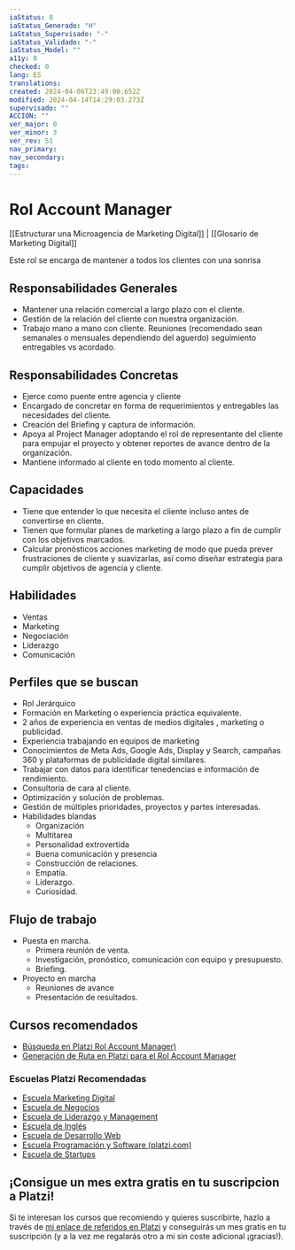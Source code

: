 ```yaml
---
iaStatus: 8
iaStatus_Generado: "H"
iaStatus_Supervisado: "-"
iaStatus_Validado: "-"
iaStatus_Model: ""
a11y: 0
checked: 0
lang: ES
translations: 
created: 2024-04-06T23:49:00.652Z
modified: 2024-04-14T14:29:03.273Z
supervisado: ""
ACCION: ""
ver_major: 0
ver_minor: 3
ver_rev: 51
nav_primary: 
nav_secondary: 
tags:
---
```

# Rol Account Manager

[[Estructurar una Microagencia de Marketing Digital]] | [[Glosario de Marketing Digital]]

Este rol se encarga de mantener a todos los clientes con una sonrisa

## Responsabilidades Generales
* Mantener una relación comercial a largo plazo con el cliente.
* Gestión de la relación del cliente con nuestra organización.
* Trabajo mano a mano con cliente. Reuniones (recomendado sean semanales o mensuales dependiendo del aguerdo) seguimiento entregables vs acordado.

## Responsabilidades Concretas
* Ejerce como puente entre agencia y cliente
* Encargado de concretar en forma de requerimientos y entregables las necesidades del cliente.
* Creación del Briefing y captura de información.
* Apoya al Project Manager adoptando el rol de representante del cliente para empujar el proyecto y obtener reportes de avance dentro de la organización.
* Mantiene informado al cliente en todo momento al cliente.
## Capacidades
* Tiene que entender lo que necesita el cliente incluso antes de convertirse en cliente.
* Tienen que formular planes de marketing a largo plazo a fin de cumplir con los objetivos marcados.
* Calcular pronósticos acciones marketing de modo que pueda prever frustraciones de cliente y suavizarlas, así como diseñar estrategia para cumplir objetivos de agencia y cliente.

## Habilidades
* Ventas
* Marketing
* Negociación
* Liderazgo
* Comunicación

## Perfiles que se buscan
* Rol Jerárquico
* Formación en Marketing o experiencia práctica equivalente.
* 2 años de experiencia en ventas de medios digitales , marketing o publicidad.
* Experiencia trabajando en equipos de marketing
* Conocimientos de Meta Ads, Google Ads, Display y Search, campañas 360 y plataformas de publicidade digital similares.
* Trabajar con datos para identificar tenedencias e información de rendimiento.
* Consultoría de cara al cliente.
* Optimización y solución de problemas.
* Gestión de múltiples prioridades, proyectos y partes interesadas.
* Habilidades blandas
	* Organización
	* Multitarea
	* Personalidad extrovertida
	* Buena comunicación y presencia
	* Construcción de relaciones.
	* Empatía.
	* Liderazgo.
	* Curiosidad.
 

## Flujo de trabajo
* Puesta en marcha.
	* Primera reunión de venta.
	* Investigación, pronóstico, comunicación con equipo y presupuesto.
	* Briefing.
* Proyecto en marcha
	* Reuniones de avance
	* Presentación de resultados.

## Cursos recomendados

* [Búsqueda en Platzi Rol Account Manager)](https://platzi.com/buscar/?search=Rol%20Account%20manager)
* [Generación de Ruta en Platzi para el Rol Account Manager](https://platzi.com/buscar/?search=dame%20una%20ruta%20para%20formarme%20en%20el%20rol%20de%20Account%20manager)

 ### Escuelas Platzi Recomendadas

* [Escuela Marketing Digital](https://platzi.com/escuela/marketing/)
* [Escuela de Negocios](https://platzi.com/escuela/negocios/)
* [Escuela de Liderazgo y Management](https://platzi.com/escuela/liderazgo-management/)
* [Escuela de Inglés](https://platzi.com/escuela/ingles/)
* [Escuela de Desarrollo Web](https://platzi.com/escuela/web/)
* [Escuela Programación y Software (platzi.com)](https://platzi.com/escuela/programacion-software/)
* [Escuela de Startups](https://platzi.com/escuela/startups/)

## ¡Consigue un mes extra gratis en tu suscripcion a Platzi!

Si te interesan los cursos que recomiendo y quieres suscribirte, hazlo a través de [mi enlace de referidos en Platzi](https://platzi.com/r/metsuke) y conseguirás un mes gratis en tu suscripción (y a la vez me regalarás otro a mi sin coste adicional ¡gracias!).